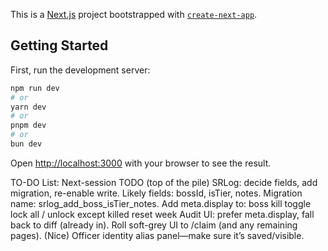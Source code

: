 This is a [Next.js](https://nextjs.org) project bootstrapped with [`create-next-app`](https://nextjs.org/docs/app/api-reference/cli/create-next-app).

## Getting Started

First, run the development server:

```bash
npm run dev
# or
yarn dev
# or
pnpm dev
# or
bun dev
```

Open [http://localhost:3000](http://localhost:3000) with your browser to see the result.

TO-DO List:
Next-session TODO (top of the pile)
  SRLog: decide fields, add migration, re-enable write.
    Likely fields: bossId, isTier, notes.
    Migration name: srlog_add_boss_isTier_notes.
  Add meta.display to:
    boss kill toggle
    lock all / unlock except killed
    reset week
  Audit UI: prefer meta.display, fall back to diff (already in).
  Roll soft-grey UI to /claim (and any remaining pages).
  (Nice) Officer identity alias panel—make sure it’s saved/visible.

